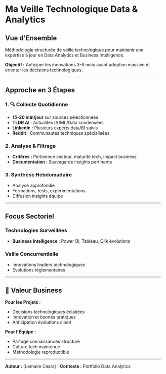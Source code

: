 # Ma Veille Technologique Data & Analytics

## Vue d'Ensemble

Méthodologie structurée de veille technologique pour maintenir une expertise à jour en Data Analytics et Business Intelligence.

**Objectif :** Anticiper les innovations 3-6 mois avant adoption massive et orienter les décisions technologiques.

---

##  Approche en 3 Étapes

### 1. 🔍 **Collecte Quotidienne**
- **15-20 min/jour** sur sources sélectionnées
- **TLDR AI** : Actualités IA/ML/Data condensées
- **LinkedIn** : Plusieurs experts data/BI suivis
- **Reddit** : Communautés techniques spécialisées

### 2. **Analyse & Filtrage**
- **Critères** : Pertinence secteur, maturité tech, impact business
- **Documentation** : Sauvegarde insights pertinents

### 3. **Synthèse Hebdomadaire**
- Analyse approfondie
- Formations, tests, expérimentations
- Diffusion insights équipe

---

## Focus Sectoriel

### Technologies Surveillées
- **Business Intelligence** : Power BI, Tableau, Qlik évolutions

### Veille Concurrentielle
- Innovations leaders technologiques
- Évolutions réglementaires

---

## 💼 Valeur Business

**Pour les Projets :**
- Décisions technologiques éclairées
- Innovation et bonnes pratiques
- Anticipation évolutions client

**Pour l'Équipe :**
- Partage connaissances structuré
- Culture tech maintenue
- Méthodologie reproductible

---

**Auteur :** [Lemaire César] | **Contexte :** Portfolio Data Analytics
